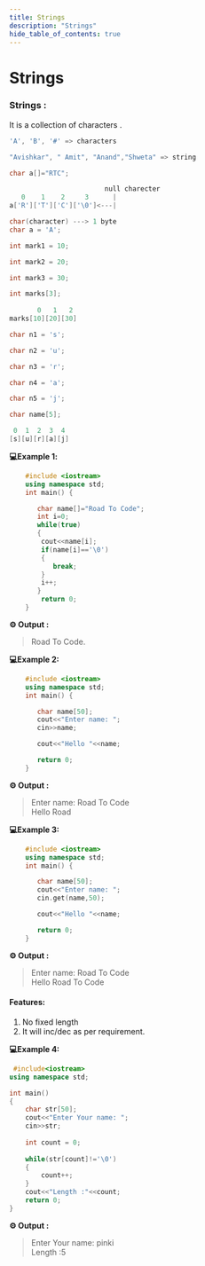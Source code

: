 ```yaml
---
title: Strings
description: "Strings"
hide_table_of_contents: true
---
```

# Strings

### Strings : 
It is a collection of characters .

```cpp
'A', 'B', '#' => characters

"Avishkar", " Amit", "Anand","Shweta" => string

char a[]="RTC";

                        null charecter
   0    1    2     3      |
a['R']['T']['C']['\0']<---|
```

```cpp
char(character) ---> 1 byte
char a = 'A';

int mark1 = 10;

int mark2 = 20;

int mark3 = 30;

int marks[3];             
                        
       0   1   2       
marks[10][20][30]
```

```cpp
char n1 = 's';

char n2 = 'u';

char n3 = 'r';

char n4 = 'a';

char n5 = 'j';

char name[5];

 0  1  2  3  4
[s][u][r][a][j]
```

**💻Example 1️:**

```cpp
    #include <iostream>
    using namespace std;
    int main() {

       char name[]="Road To Code";
       int i=0;
       while(true)
       {
        cout<<name[i];
        if(name[i]=='\0')
        {
           break;
        }
        i++;
       }
        return 0;
    }
```
**⚙️ Output :**
>Road To Code.

**💻Example 2:**

```cpp
    #include <iostream>
    using namespace std;
    int main() {

       char name[50];
       cout<<"Enter name: ";
       cin>>name;

       cout<<"Hello "<<name;

       return 0;
    }
```

**⚙️ Output :**
>Enter name: Road To Code<br  />
Hello Road

**💻Example 3:**
```cpp
    #include <iostream>
    using namespace std;
    int main() {

       char name[50];
       cout<<"Enter name: ";
       cin.get(name,50);

       cout<<"Hello "<<name;

       return 0;
    }
```
**⚙️ Output :**
>Enter name: Road To Code<br  />
Hello Road To Code

#### Features:
1. No fixed length
2. It will inc/dec as per requirement.

**💻Example 4:**
```cpp
 #include<iostream>
using namespace std;

int main()
{
    char str[50];
    cout<<"Enter Your name: ";
    cin>>str;
    
    int count = 0;
    
    while(str[count]!='\0')
    {
        count++;
    }
    cout<<"Length :"<<count;
    return 0;
}
```
**⚙️ Output :**
>Enter Your name: pinki <br/>
Length :5